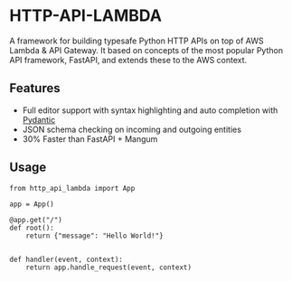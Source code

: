 # HTTP-API-LAMBDA

A framework for building typesafe Python HTTP APIs on top of AWS Lambda & API Gateway. It based on concepts of the most popular Python API framework, FastAPI, and extends these to the AWS context.

## Features
* Full editor support with syntax highlighting and auto completion with [Pydantic](https://github.com/pydantic/pydantic)
* JSON schema checking on incoming and outgoing entities
* 30% Faster than FastAPI + Mangum

## Usage

    from http_api_lambda import App

    app = App()

    @app.get("/")
    def root():
        return {"message": "Hello World!"}


    def handler(event, context):
        return app.handle_request(event, context)


